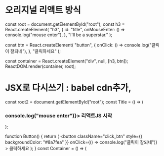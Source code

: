 # 오리지널 리액트 방식
const root = document.getElementById("root");
const h3 = React.createElement(
  "h3",
  {
    id: "title",
    onMouseEnter: () => console.log("mouse enter"),
  },
  "I'll be a superstar."
);

const btn = React.createElement(
  "button",
  {
    onClick: () => console.log("클릭이 잘되네"),
  },
  "클릭하세요"
);

const container = React.createElement("div", null, [h3, btn]);
ReactDOM.render(container, root);

# JSX로 다시쓰기 : babel cdn추가, <script type="text/babel"> code </script>
const root2 = document.getElementById("root");
const Title = () => (
  <h3 id="title" onMouseEnter={() => console.log("mouse enter")}>
    리액트JS 시작
  </h3>
);

function Button() {
  return (
    <button
      className="click_btn"
      style={{ backgroundColor: "#8a7fea" }}
      onClick={() => console.log("클릭이 잘되네")}
    >
      클릭하세요
    </button>
  );
}
const Container = () => (
  <div>
    <Title />
    <Button />
  </div>
);

ReactDOM.render(<Container />, root);

# 다소 비효율적인 JSX 방식 : 각 Component마다 render를 빠지지않고 계속 써줘야하기때문
const root3 = document.getElementById("root");
let counter = 0;

function count() {
  counter = counter + 1;
  render();
}

function render() {
  ReactDOM.render(<Container />, root);
}

const Container2 = () => (
  <div>
    <h3>총 클릭 횟수 : {counter}</h3>
    <button onClick={count}>클릭하세요</button>
  </div>
);

render();

# 리액트 배열 선언법 : 
    'hobby[0]'처럼 특색없이 표시하지 않기위해 선 배열선언 후 
     각 요소를 변수에 할당해 사용. data rendering에 사용할 방식이다. 
const hobby = ["bike", "workout", "reading", "listening"];
const [first, second, third, fourth] = hobby;
console.log(first, second, third, fourth);

function App() {
  ## data 배열 : [초기값, 값을 변환할 함수]로 선언된 배열 == React.useState()의 구조
            f의 자리에는 초기값을 바꿀때 사용할 함수를 넣는다. State는 함수안에 선언
            이 f(modifier)는 data가 바뀔때마다 Componenent를 재생성하고 UI를 리렌더링한다.
            물론 리액트기때문에 바뀌는 부분 {counter}만 리렌더링한다.
         */
  const data = React.useState(0);
  const [counter, modifier] = data;
  return (
    <div>
      <h3>총 클릭 횟수 : {counter}</h3>
      <button>클릭하세요</button>
    </div>
  );
}

ReactDOM.render(<App />, root);

# state를 변화시키는 두가지 방법 : 직접 값 할당, 함수 할당
const root4 = document.getElementById("root");

function App() {
  const [counter, setCounter] = React.useState(0);
  function countUp() {
    // setCounter(counter + 1);
    setCounter((current) => current + 1);
  }

  function reset() {
    setCounter(0);
  }
  return (
    <div>
      <h3>총 클릭 횟수 : {counter}</h3>
      <button onClick={countUp}>클릭하세요</button>&nbsp;
      <button onClick={reset}>초기화</button>
    </div>
  );
}

ReactDOM.render(<App />, root);